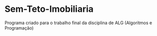 # Sem-Teto-Imobiliaria
Programa criado para o trabalho final da disciplina de ALG (Algoritmos e Programação)
